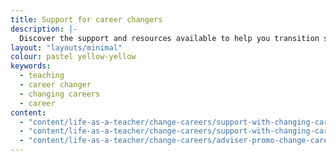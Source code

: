 ```yaml
---
title: Support for career changers
description: |-
  Discover the support and resources available to help you transition smoothly into a rewarding teaching career.
layout: "layouts/minimal"
colour: pastel yellow-yellow
keywords:
  - teaching
  - career changer
  - changing careers
  - career
content: 
  - "content/life-as-a-teacher/change-careers/support-with-changing-careers/header" 
  - "content/life-as-a-teacher/change-careers/support-with-changing-careers/article"
  - "content/life-as-a-teacher/change-careers/adviser-promo-change-careers"
---
```

